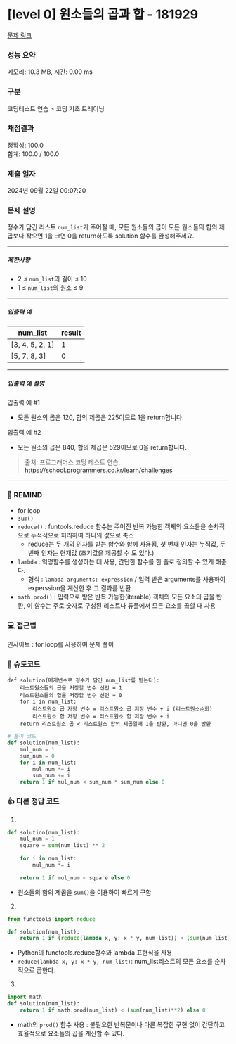 # [level 0] 원소들의 곱과 합 - 181929 

[문제 링크](https://school.programmers.co.kr/learn/courses/30/lessons/181929) 

### 성능 요약

메모리: 10.3 MB, 시간: 0.00 ms

### 구분

코딩테스트 연습 > 코딩 기초 트레이닝

### 채점결과

정확성: 100.0<br/>합계: 100.0 / 100.0

### 제출 일자

2024년 09월 22일 00:07:20

### 문제 설명

<p>정수가 담긴 리스트 <code>num_list</code>가 주어질 때, 모든 원소들의 곱이 모든 원소들의 합의 제곱보다 작으면 1을 크면 0을 return하도록 solution 함수를 완성해주세요.</p>

<hr>

<h5>제한사항</h5>

<ul>
<li>2 ≤ <code>num_list</code>의 길이 ≤ 10</li>
<li>1 ≤ <code>num_list</code>의 원소 ≤ 9</li>
</ul>

<hr>

<h5>입출력 예</h5>
<table class="table">
        <thead><tr>
<th>num_list</th>
<th>result</th>
</tr>
</thead>
        <tbody><tr>
<td>[3, 4, 5, 2, 1]</td>
<td>1</td>
</tr>
<tr>
<td>[5, 7, 8, 3]</td>
<td>0</td>
</tr>
</tbody>
      </table>
<hr>

<h5>입출력 예 설명</h5>

<p>입출력 예 #1</p>

<ul>
<li>모든 원소의 곱은 120, 합의 제곱은 225이므로 1을 return합니다.</li>
</ul>

<p>입출력 예 #2</p>

<ul>
<li>모든 원소의 곱은 840, 합의 제곱은 529이므로 0을 return합니다.</li>
</ul>


> 출처: 프로그래머스 코딩 테스트 연습, https://school.programmers.co.kr/learn/challenges
---
### 🤔 REMIND
- for loop
- `sum()`
- `reduce()` : funtools.reduce 함수는 주어진 반복 가능한 객체의 요소들을 순차적으로 누적적으로 처리하여 하나의 값으로 축소
    - reduce는 두 개의 인자를 받는 함수와 함께 사용됨, 첫 번째 인자는 누적값, 두 번째 인자는 현재값 (초기값을 제공할 수 도 있다.)
- `lambda` : 익명함수를 생성하는 데 사용, 간단한 함수를 한 줄로 정의할 수 있게 해준다.
    - 형식 : `lambda arguments: expression` / 입력 받은 arguments를 사용하여 experssion을 계산한 후 그 결과를 반환
- `math.prod()` : 입력으로 받은 반복 가능한(iterable) 객체의 모든 요소의 곱을 반환, 이 함수는 주로 숫자로 구성된 리스트나 튜플에서 모든 요소를 곱할 때 사용

### 💻 접근법
인사이트 : for loop를 사용하여 문제 풀이

### 📝 슈도코드
```
def solution(매개변수로 정수가 담긴 num_list를 받는다):
    리스트원소들의 곱을 저장할 변수 선언 = 1
    리스트원소들의 합을 저장할 변수 선언 = 0
    for i in num_list:
        리스트원소 곱 저장 변수 = 리스트원소 곱 저장 변수 + i (리스트원소순회)
        리스트원소 합 저장 변수 = 리스트원소 합 저장 변수 + i
    return 리스트원소 곱 < 리스트원소 합의 제곱일때 1을 반환, 아니면 0을 반환
```
```python
# 풀이 코드
def solution(num_list):
    mul_num = 1
    sum_num = 0
    for i in num_list:
        mul_num *= i
        sum_num += i
    return 1 if mul_num < sum_num * sum_num else 0
```

### 👍 다른 정답 코드
1.
```python
def solution(num_list):
    mul_num = 1
    square = sum(num_list) ** 2
    
    for i in num_list:
        mul_num *= i

    return 1 if mul_num < square else 0
```
- 원소들의 합의 제곱을 `sum()`을 이용하여 빠르게 구함
2.
```python
from functools import reduce

def solution(num_list):
    return 1 if (reduce(lambda x, y: x * y, num_list)) < (sum(num_list) ** 2) else 0
```
- Python의 functools.reduce함수와 lambda 표현식을 사용
- `reduce(lambda x, y: x * y, num_list)`: num_list리스트의 모든 요소를 순차적으로 곱한다.
 
3.
```python
import math
def solution(num_list):
    return 1 if math.prod(num_list) < (sum(num_list)**2) else 0
```
- math의 `prod()` 함수 사용 : 불필요한 반복문이나 다른 복잡한 구현 없이 간단하고 효율적으로 요소들의 곱을 계산할 수 있다.
